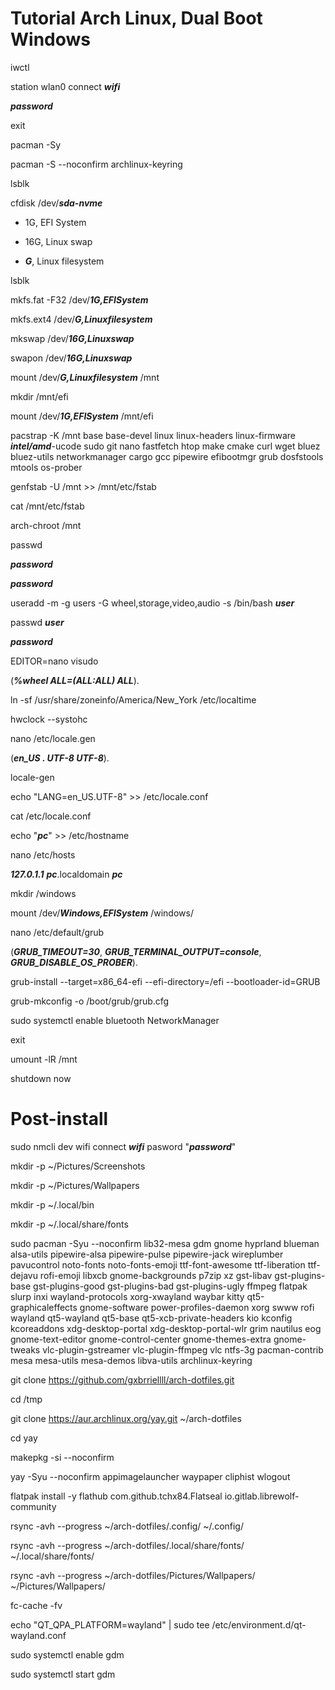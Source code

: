 # Tutorial Arch Linux, Dual Boot Windows

iwctl

station wlan0 connect ***wifi***

***password***

exit

pacman -Sy

pacman -S --noconfirm archlinux-keyring

lsblk

cfdisk /dev/***sda-nvme***

* 1G, EFI System

* 16G, Linux swap

* ***G***, Linux filesystem

lsblk

mkfs.fat -F32 /dev/***1G,EFISystem***

mkfs.ext4 /dev/***G,Linuxfilesystem***

mkswap /dev/***16G,Linuxswap***

swapon /dev/***16G,Linuxswap***

mount /dev/***G,Linuxfilesystem*** /mnt

mkdir /mnt/efi

mount /dev/***1G,EFISystem*** /mnt/efi

pacstrap -K /mnt base base-devel linux linux-headers linux-firmware ***intel/amd***-ucode sudo git nano fastfetch htop make cmake curl wget bluez bluez-utils networkmanager cargo gcc pipewire efibootmgr grub dosfstools mtools os-prober

genfstab -U /mnt >> /mnt/etc/fstab

cat /mnt/etc/fstab

arch-chroot /mnt

passwd

***password***

***password***

useradd -m -g users -G wheel,storage,video,audio -s /bin/bash ***user***

passwd ***user***

***password***

EDITOR=nano visudo

(***%wheel ALL=(ALL:ALL) ALL***).

ln -sf /usr/share/zoneinfo/America/New_York /etc/localtime

hwclock --systohc

nano /etc/locale.gen 

(***en_US . UTF-8 UTF-8***).

locale-gen

echo "LANG=en_US.UTF-8" >> /etc/locale.conf

cat /etc/locale.conf

echo "***pc***" >> /etc/hostname

nano /etc/hosts

***127.0.1.1***        ***pc***.localdomain        ***pc***

mkdir /windows

mount /dev/***Windows,EFISystem*** /windows/

nano /etc/default/grub

(***GRUB_TIMEOUT=30***, ***GRUB_TERMINAL_OUTPUT=console***, ***GRUB_DISABLE_OS_PROBER***).

grub-install --target=x86_64-efi --efi-directory=/efi --bootloader-id=GRUB

grub-mkconfig -o /boot/grub/grub.cfg

sudo systemctl enable bluetooth NetworkManager

exit

umount -lR /mnt

shutdown now

# Post-install

sudo nmcli dev wifi connect ***wifi*** pasword "***password***"

mkdir -p ~/Pictures/Screenshots 

mkdir -p ~/Pictures/Wallpapers

mkdir -p ~/.local/bin

mkdir -p ~/.local/share/fonts

sudo pacman -Syu --noconfirm lib32-mesa gdm gnome hyprland blueman alsa-utils pipewire-alsa pipewire-pulse pipewire-jack wireplumber pavucontrol noto-fonts noto-fonts-emoji ttf-font-awesome ttf-liberation ttf-dejavu rofi-emoji libxcb gnome-backgrounds p7zip xz gst-libav gst-plugins-base gst-plugins-good gst-plugins-bad gst-plugins-ugly ffmpeg flatpak slurp inxi wayland-protocols xorg-xwayland waybar kitty qt5-graphicaleffects gnome-software power-profiles-daemon xorg swww rofi wayland qt5-wayland qt5-base qt5-xcb-private-headers kio kconfig kcoreaddons xdg-desktop-portal xdg-desktop-portal-wlr grim nautilus eog gnome-text-editor gnome-control-center gnome-themes-extra gnome-tweaks vlc-plugin-gstreamer vlc-plugin-ffmpeg vlc ntfs-3g pacman-contrib mesa mesa-utils mesa-demos libva-utils archlinux-keyring

git clone https://github.com/gxbrriellll/arch-dotfiles.git

cd /tmp

git clone https://aur.archlinux.org/yay.git ~/arch-dotfiles

cd yay

makepkg -si --noconfirm

yay -Syu --noconfirm appimagelauncher waypaper cliphist wlogout

flatpak install -y flathub com.github.tchx84.Flatseal io.gitlab.librewolf-community

rsync -avh --progress ~/arch-dotfiles/.config/ ~/.config/

rsync -avh --progress ~/arch-dotfiles/.local/share/fonts/ ~/.local/share/fonts/

rsync -avh --progress ~/arch-dotfiles/Pictures/Wallpapers/ ~/Pictures/Wallpapers/

fc-cache -fv

echo "QT_QPA_PLATFORM=wayland" | sudo tee /etc/environment.d/qt-wayland.conf

sudo systemctl enable gdm

sudo systemctl start gdm
